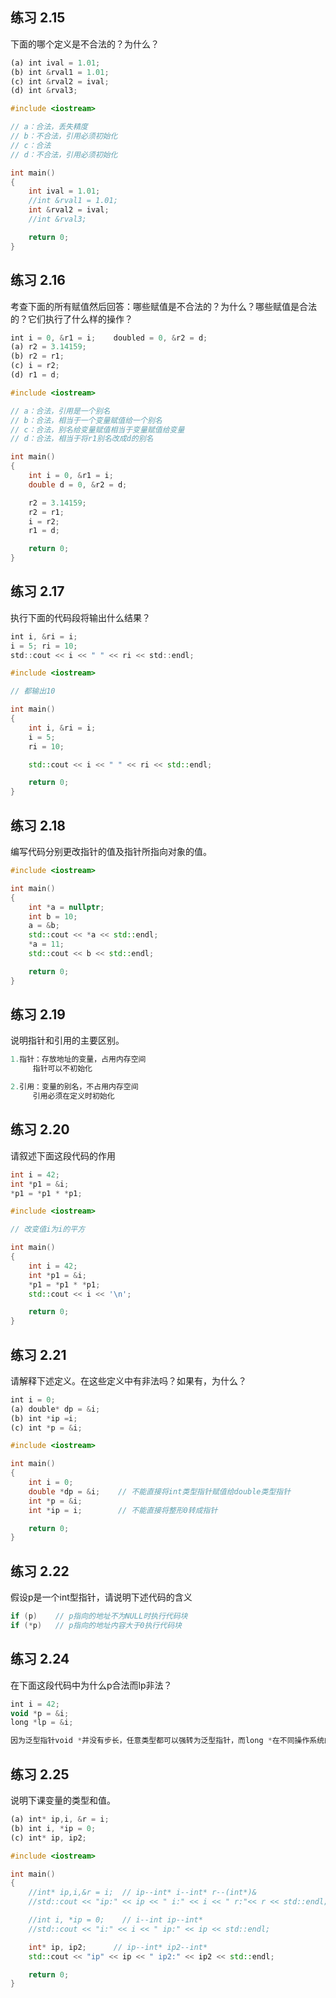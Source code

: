
## 练习 2.15
下面的哪个定义是不合法的？为什么？
```javascript
(a) int ival = 1.01;
(b) int &rval1 = 1.01;
(c) int &rval2 = ival;
(d) int &rval3;
```
```c++
#include <iostream>

// a：合法，丢失精度
// b：不合法，引用必须初始化
// c：合法
// d：不合法，引用必须初始化

int main()
{
    int ival = 1.01;
    //int &rval1 = 1.01;
    int &rval2 = ival;
    //int &rval3;

    return 0;
}
```

## 练习 2.16
考查下面的所有赋值然后回答：哪些赋值是不合法的？为什么？哪些赋值是合法的？它们执行了什么样的操作？
```javascript
int i = 0, &r1 = i;    doubled = 0, &r2 = d;
(a) r2 = 3.14159;
(b) r2 = r1;
(c) i = r2;
(d) r1 = d;
```
```c++
#include <iostream>

// a：合法，引用是一个别名
// b：合法，相当于一个变量赋值给一个别名
// c：合法，别名给变量赋值相当于变量赋值给变量
// d：合法，相当于将r1别名改成d的别名

int main()
{
    int i = 0, &r1 = i;
    double d = 0, &r2 = d;

    r2 = 3.14159;
    r2 = r1;
    i = r2;
    r1 = d;

    return 0;
}
```

## 练习 2.17
执行下面的代码段将输出什么结果？
```javascript
int i, &ri = i;
i = 5; ri = 10;
std::cout << i << " " << ri << std::endl;
```
```c++
#include <iostream>

// 都输出10

int main()
{
    int i, &ri = i;
    i = 5;
    ri = 10;

    std::cout << i << " " << ri << std::endl;

    return 0;
}
```

## 练习 2.18
编写代码分别更改指针的值及指针所指向对象的值。
```c++
#include <iostream>

int main()
{
    int *a = nullptr;
    int b = 10;
    a = &b;
    std::cout << *a << std::endl;
    *a = 11;
    std::cout << b << std::endl;

    return 0;
}
```

## 练习 2.19
说明指针和引用的主要区别。
```javascript
1.指针：存放地址的变量，占用内存空间
     指针可以不初始化

2.引用：变量的别名，不占用内存空间
     引用必须在定义时初始化
```


## 练习 2.20
请叙述下面这段代码的作用
```c++
int i = 42;
int *p1 = &i;
*p1 = *p1 * *p1;
```
```c++
#include <iostream>

// 改变值i为i的平方

int main()
{
    int i = 42;
    int *p1 = &i;
    *p1 = *p1 * *p1;
    std::cout << i << '\n';

    return 0;
}

```

## 练习 2.21
请解释下述定义。在这些定义中有非法吗？如果有，为什么？
```javascript
int i = 0;
(a) double* dp = &i;
(b) int *ip =i;
(c) int *p = &i;
```
```c++
#include <iostream>

int main()
{
    int i = 0;
    double *dp = &i;    // 不能直接将int类型指针赋值给double类型指针
    int *p = &i;
    int *ip = i;        // 不能直接将整形0转成指针

    return 0;
}
```

## 练习 2.22
假设p是一个int型指针，请说明下述代码的含义
```c++
if (p)    // p指向的地址不为NULL时执行代码块
if (*p)   // p指向的地址内容大于0执行代码块
```

## 练习 2.24
在下面这段代码中为什么p合法而lp非法？
```javascript
int i = 42;
void *p = &i;
long *lp = &i;
```
```javascript
因为泛型指针void *并没有步长，任意类型都可以强转为泛型指针，而long *在不同操作系统的步长不一样，如果强转可能会访问到非法内存。
```

## 练习 2.25
说明下课变量的类型和值。
```javascript
(a) int* ip,i, &r = i;
(b) int i, *ip = 0;
(c) int* ip, ip2;
```
```c++
#include <iostream>

int main()
{
    //int* ip,i,&r = i;  // ip--int* i--int* r--(int*)& 
    //std::cout << "ip:" << ip << " i:" << i << " r:"<< r << std::endl;

    //int i, *ip = 0;    // i--int ip--int*
    //std::cout << "i:" << i << " ip:" << ip << std::endl;

    int* ip, ip2;      // ip--int* ip2--int*
    std::cout << "ip" << ip << " ip2:" << ip2 << std::endl;

    return 0;
}
```